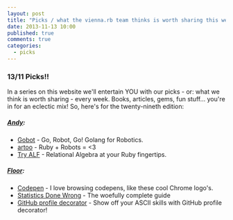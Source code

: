 ```yaml
---
layout: post
title: "Picks / what the vienna.rb team thinks is worth sharing this week"
date: 2013-11-13 10:00
published: true
comments: true
categories:
  - picks
---
```


### 13/11 Picks!!

In a series on this website we'll entertain YOU with our picks - or: what we think is worth sharing - every week.
Books, articles, gems, fun stuff... you're in for an eclectic mix! So, here's for the twenty-nineth edition:

##### [Andy][1]:
  - [Gobot][2] - Go, Robot, Go! Golang for Robotics.
  - [artoo][3] - Ruby + Robots = <3
  - [Try ALF][4] - Relational Algebra at your Ruby fingertips.

##### [Floor][5]:
  - [Codepen][6] - I love browsing codepens, like these cool Chrome logo's. 
  - [Statistics Done Wrong][7] - The woefully complete guide
  - [GitHub profile decorator][8] - Show off your ASCII skills with  GitHub profile decorator!

[1]: http://www.twitter.com/pxlpnk
[2]: http://gobot.io/
[3]: http://artoo.io/
[4]: http://www.try-alf.org/
[5]: http://www.twitter.com/floordrees
[6]: http://codepen.io/kevinjannis/pen/pyuix
[7]: http://www.refsmmat.com/statistics/
[8]: https://github.com/skazhy/github-decorator
